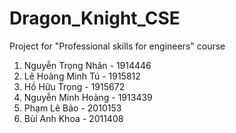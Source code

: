 # Dragon_Knight_CSE
Project for "Professional skills for engineers" course

1. Nguyễn Trọng Nhân - 1914446
2. Lê Hoàng Minh Tú - 1915812
3. Hồ Hữu Trọng - 1915672
4. Nguyễn Minh Hoàng - 1913439
5. Phạm Lê Bảo - 2010153
6. Bùi Anh Khoa - 2011408
